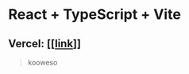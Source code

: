 # React + TypeScript + Vite

## Vercel: [[[link](https://todo-49r5rdl7o-koowesos-projects.vercel.app/)]]

> kooweso
